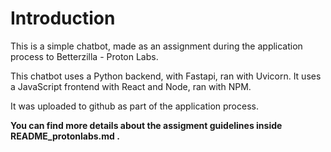 # Introduction
This is a simple chatbot, made as an assignment during the application process to Betterzilla - Proton Labs.


This chatbot uses a Python backend, with Fastapi, ran with Uvicorn. It uses a JavaScript frontend with React and Node, ran with NPM.


It was uploaded to github as part of the application process.


<b>You can find more details about the assigment guidelines inside README_protonlabs.md . </b>
